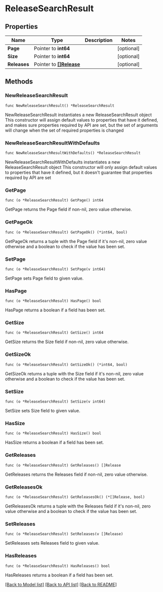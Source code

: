 # ReleaseSearchResult

## Properties

Name | Type | Description | Notes
------------ | ------------- | ------------- | -------------
**Page** | Pointer to **int64** |  | [optional] 
**Size** | Pointer to **int64** |  | [optional] 
**Releases** | Pointer to [**[]Release**](Release.md) |  | [optional] 

## Methods

### NewReleaseSearchResult

`func NewReleaseSearchResult() *ReleaseSearchResult`

NewReleaseSearchResult instantiates a new ReleaseSearchResult object
This constructor will assign default values to properties that have it defined,
and makes sure properties required by API are set, but the set of arguments
will change when the set of required properties is changed

### NewReleaseSearchResultWithDefaults

`func NewReleaseSearchResultWithDefaults() *ReleaseSearchResult`

NewReleaseSearchResultWithDefaults instantiates a new ReleaseSearchResult object
This constructor will only assign default values to properties that have it defined,
but it doesn't guarantee that properties required by API are set

### GetPage

`func (o *ReleaseSearchResult) GetPage() int64`

GetPage returns the Page field if non-nil, zero value otherwise.

### GetPageOk

`func (o *ReleaseSearchResult) GetPageOk() (*int64, bool)`

GetPageOk returns a tuple with the Page field if it's non-nil, zero value otherwise
and a boolean to check if the value has been set.

### SetPage

`func (o *ReleaseSearchResult) SetPage(v int64)`

SetPage sets Page field to given value.

### HasPage

`func (o *ReleaseSearchResult) HasPage() bool`

HasPage returns a boolean if a field has been set.

### GetSize

`func (o *ReleaseSearchResult) GetSize() int64`

GetSize returns the Size field if non-nil, zero value otherwise.

### GetSizeOk

`func (o *ReleaseSearchResult) GetSizeOk() (*int64, bool)`

GetSizeOk returns a tuple with the Size field if it's non-nil, zero value otherwise
and a boolean to check if the value has been set.

### SetSize

`func (o *ReleaseSearchResult) SetSize(v int64)`

SetSize sets Size field to given value.

### HasSize

`func (o *ReleaseSearchResult) HasSize() bool`

HasSize returns a boolean if a field has been set.

### GetReleases

`func (o *ReleaseSearchResult) GetReleases() []Release`

GetReleases returns the Releases field if non-nil, zero value otherwise.

### GetReleasesOk

`func (o *ReleaseSearchResult) GetReleasesOk() (*[]Release, bool)`

GetReleasesOk returns a tuple with the Releases field if it's non-nil, zero value otherwise
and a boolean to check if the value has been set.

### SetReleases

`func (o *ReleaseSearchResult) SetReleases(v []Release)`

SetReleases sets Releases field to given value.

### HasReleases

`func (o *ReleaseSearchResult) HasReleases() bool`

HasReleases returns a boolean if a field has been set.


[[Back to Model list]](../README.md#documentation-for-models) [[Back to API list]](../README.md#documentation-for-api-endpoints) [[Back to README]](../README.md)


